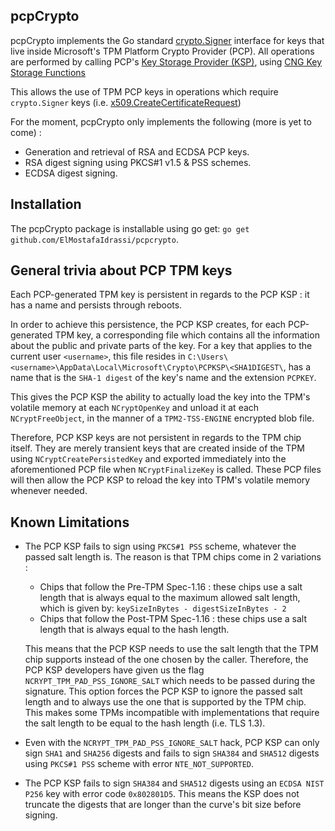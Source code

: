 ## pcpCrypto

pcpCrypto implements the Go standard [crypto.Signer](https://golang.org/pkg/crypto/#Signer) interface for keys that live inside Microsoft's TPM Platform Crypto Provider (PCP). All operations are performed by calling PCP's [Key Storage Provider (KSP)](https://docs.microsoft.com/en-us/windows/win32/seccertenroll/cng-key-storage-providers), using [CNG Key Storage Functions
](https://docs.microsoft.com/en-us/windows/win32/seccng/cng-key-storage-functions)

This allows the use of TPM PCP keys in operations which require `crypto.Signer` keys (i.e. [x509.CreateCertificateRequest](https://golang.org/pkg/crypto/x509/#CreateCertificateRequest))

For the moment, pcpCrypto only implements the following (more is yet to come) :

* Generation and retrieval of RSA and ECDSA PCP keys.
* RSA digest signing using PKCS#1 v1.5 & PSS schemes.
* ECDSA digest signing.

## Installation

The pcpCrypto package is installable using go get: `go get github.com/ElMostafaIdrassi/pcpcrypto`.

## General trivia about PCP TPM keys

Each PCP-generated TPM key is persistent in regards to the PCP KSP : it has a name and persists
through reboots. 

In order to achieve this persistence, the PCP KSP creates, for each 
PCP-generated TPM key, a corresponding file which contains all the information 
about the public and private parts of the key. For a key that applies to the current user `<username>`, this file resides in 
`C:\Users\<username>\AppData\Local\Microsoft\Crypto\PCPKSP\<SHA1DIGEST\`, has a name 
that is the `SHA-1 digest` of the key's name and the extension `PCPKEY`.

This gives the PCP KSP the ability to actually load the key into the TPM's volatile 
memory at each `NCryptOpenKey` and unload it at each `NCryptFreeObject`, 
in the manner of a `TPM2-TSS-ENGINE` encrypted blob file.

Therefore, PCP KSP keys are not persistent in regards to the TPM chip itself.
They are merely transient keys that are created inside of the TPM using 
`NCryptCreatePersistedKey` and exported immediately into the aforementioned 
PCP file when `NCryptFinalizeKey` is called. These PCP files will then allow 
the PCP KSP to reload the key into TPM's volatile memory whenever needed.

## Known Limitations

* The PCP KSP fails to sign using `PKCS#1 PSS` scheme, whatever the passed salt length is.
The reason is that TPM chips come in 2 variations : 
  * Chips that follow the Pre-TPM Spec-1.16 : these chips use a salt length that is always equal to the maximum allowed salt length, which is given by:
``
keySizeInBytes - digestSizeInBytes - 2
``
  * Chips that follow the Post-TPM Spec-1.16 : these chips use a salt length that is always equal to the hash length.

  This means that the PCP KSP needs to use the salt length that the TPM chip supports instead of the one chosen by the caller. Therefore, the PCP KSP developers have given us the flag `NCRYPT_TPM_PAD_PSS_IGNORE_SALT` which needs to be passed during the signature. This option forces the PCP KSP to ignore the passed salt length and to always use the one that is supported by the TPM chip. This makes some TPMs incompatible with implementations that require the salt length to be equal to the hash length (i.e. TLS 1.3).

* Even with the `NCRYPT_TPM_PAD_PSS_IGNORE_SALT` hack, PCP KSP can only sign `SHA1` and `SHA256` digests and fails to sign `SHA384` and `SHA512` digests using `PKCS#1 PSS` scheme with error `NTE_NOT_SUPPORTED`.

* The PCP KSP fails to sign `SHA384` and `SHA512` digests using an `ECDSA NIST P256` key with error code `0x802801D5`. This means the KSP does not truncate the digests that are longer than the curve's bit size before signing.